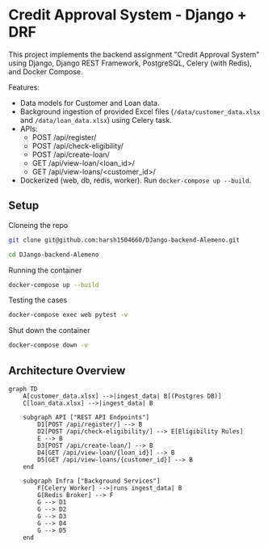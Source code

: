 # Credit Approval System - Django + DRF

This project implements the backend assignment "Credit Approval System" using Django, Django REST Framework, PostgreSQL, Celery (with Redis), and Docker Compose.

Features:
- Data models for Customer and Loan data.
- Background ingestion of provided Excel files (`/data/customer_data.xlsx` and `/data/loan_data.xlsx`) using Celery task.
- APIs:
  - POST /api/register/
  - POST /api/check-eligibility/
  - POST /api/create-loan/
  - GET  /api/view-loan/<loan_id>/
  - GET  /api/view-loans/<customer_id>/
- Dockerized (web, db, redis, worker). Run `docker-compose up --build`.

## Setup

Cloneing the repo
```bash
git clone git@github.com:harsh1504660/DJango-backend-Alemeno.git
```
```bash
cd DJango-backend-Alemeno
```

Running the container
```bash
docker-compose up --build
```

Testing the cases
```bash
docker-compose exec web pytest -v
```

Shut down the container
```bash
docker-compose down -v
```

## Architecture Overview
```mermaid
graph TD
    A[customer_data.xlsx] -->|ingest_data| B[(Postgres DB)]
    C[loan_data.xlsx] -->|ingest_data| B

    subgraph API ["REST API Endpoints"]
        D1[POST /api/register/] --> B
        D2[POST /api/check-eligibility/] --> E[Eligibility Rules]
        E --> B
        D3[POST /api/create-loan/] --> B
        D4[GET /api/view-loan/{loan_id}] --> B
        D5[GET /api/view-loans/{customer_id}] --> B
    end

    subgraph Infra ["Background Services"]
        F[Celery Worker] -->|runs ingest_data| B
        G[Redis Broker] --> F
        G --> D1
        G --> D2
        G --> D3
        G --> D4
        G --> D5
    end


